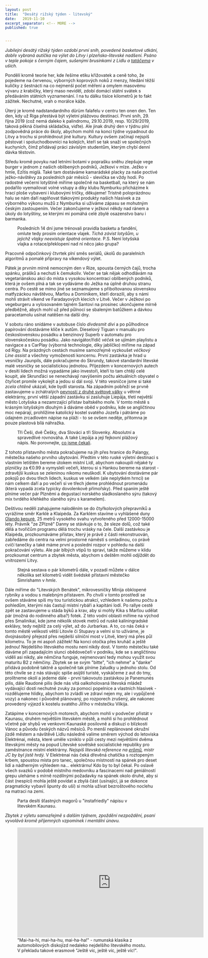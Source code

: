 ```yaml
---
layout: post
title:  "Desátý rižský týden - litevský"
date:   2019-11-10
excerpt_separator: <!-- MORE -->
published: true


---
```


<p class="intro"><i><span class="dropcap">J</span>ubilejní desátý rižský týden ozdobí první sníh, povedené basketové utkání, dobře vybraná autíčka na výlet do Litvy i plzeňsko-litevské nadšení. Psáno v teple pokoje s černým čajem, sušenými brusinkami z Lidlu a <a href="https://www.youtube.com/watch?v=7BVMt9BCTy0">tatáčema</a> v uších.</i></p>
<!-- MORE --> 

Pondělí kromě teorie her, kde řešíme etiku křižovatek a ceně toho, že pojedeme na červenou, výborných koprových noků z menzy, hledání těžší kuličky z šestnácti na co nejmenší počet měření a omylem masovému vývaru z krabičky, který maso neviděl, zdobí domácí státní svátek s předáváním státních vyznamenání. I na tu dálku tisíce kilometrů je to fakt zážitek. Nechutné, vrah o morálce káže.

Úterý je kromě nadstandardního dürüm falafelu v centru ten onen den. Ten den, kdy už Riga přestává být výletní plážovou destinací. První sníh, 29. října 2019 (což nemá daleko k palindromu, 29.10.2019, resp. 10/29/2019, taková pěkná číselná skládačka, viďte). Ale jinak druhý den v týdnu plní zodpovědná práce do školy, abychom mohli na konci týdne vypadnout do Litvy a trochu si prohlédnout jiné kultury. Kultury ovšem začínají nejspíš pěstovat i spoluchodbovníci na kolejích, kteří se tak snaží ve společných kuchyních, čímž přidávají práci závislým studentům, kterým chybí denní dávka těstovin.

Středu kromě povyku nad letními botami v poprašku sněhu zlepšuje vege burger v jednom z našich oblíbených podniků, Ježkovi v mlze. Ježko v hmle, Ezītis miglā. Také tam dostáváme kamarádské placky za naše poctivé ježko-návštěvy za posledních pár měsíců - slevička se vždy hodí. Po radostné večerní lotyštině míříme společně na basketball, na který se nám podařilo vyemailovat volné vstupy a díky klubu Nymburku přicházíme k hrací ploše vybaveni i klubovými tričky, děkujeme! Tristně poloprázdnou halu se nám daří naplňovat tlakovými produkty našich hlasivek a za výborného výkonu mužů z Nymburka si užíváme zápasu se mohutným českým zastoupením. Večer zakončujeme v ježkovi někdy nad ránem a úkoly do lotyštiny, se kterými mi pomáhá celé zbylé osazenstvo baru i barmanka.   

 <figure> 
 <img src="{{ site.baseurl }}/assets/img/IMG_1589.JPG" alt="" class="img-center"> 
   <figcaption>Posledních 14 dní jsme trénovali pravidla basketu a fandění, omlute tedy prosím orientace vlajek. <i>Tichá závist lotyšům, u jejichž vlajky neexistuje špatná orientace.</i> P.S. Není lotyšská vlajka a rotace/překlopení nad ní něco jako grupa?</figcaption>
 </figure>

Pracovně odpočinkový čtvrtek plní směs seriálů, úkolů do paralelních algoritmů a pomalé přípravy na víkendový výlet.

Pátek je prvním mírně nemocným den v Rize, spousta černých čajů, trocha spánku, prášků a nechuti k čemukoliv. Večer se tak nějak odhodlávám na vegetariánskou akci do místa s vysokou koncentrací oblíbených podniků, která je ovšem plná a tak se vydáváme do Ježka na úplně druhou stranu centra. Po cestě se mimo jiné se seznamujeme s přiboltovanou slovenskou matfyzáckou návštěvou, Marťou a Dominikem, kteří dorazili, aby s námi mohli strávit víkend ve Faradayových klecích v Litvě. Večer v Ježkovi po vegeburgeru a vylosovaném tajném Santovi na prosinec ukončujeme mírně předběžně, abych mohl už před půlnocí se sbaleným batůžkem a dávkou paracetamolu usínat natěšen na další dny.

V sobotu ráno snídáme v autobuse číslo *divdesmit divi* a po půlhodince papírování dostáváme klíče k autům. Dieselový Tiguan v manuálu pro československou posádku a benzinový Superb v automatu pro slovenskočeskou posádku. Jako navigátor/řidič *véček*  se ujímám playlistu a navigace a s CarPlay (výborná technologie, díky jablíčko) míříme na západ od Rigy. Na prázdných cestách musíme samozřejmě vyzkoušet *véčkový* *Line assist* a všechny vymoženosti koncernu. První zastávka je hrad u vesničky Jaunpils, dále pokračujeme do Skrundy, takové standardní litevské malé vesničky se socialistickou jednotou. Příjezdem v koncernových autech v desíti lidech možná vypadáme jako investoři, kteří to tam chtějí celé koupit, ale Skrunďáci se nenechávají navýšením počtu aktuálních obyvatel o čtyřicet promile vykolejit a jedou si dál svoji. V této vesničce jsme si také *zcela chtěně* ukázali, kde bydlí starosta. Na západním pobřeží se prvně zastavujeme u zchátralých [pevností z druhé světové války](https://www.latvia.travel/en/sight/northern-fort) u větrné elektrárny, první větší západní zastávku si zasluhuje Liepāja, třetí největší město Lotyšska a nezamrzající přístav baltského moře. V tomto městě s krásným lotyšským dlouhým ā dáváme oběd v podniku, kde se angličtinou moc nepárají, prohlížíme katolický kostel svatého Jozefa i pátráme po údajném zrcadlovém nápise na pláži - to se ovšem neděje, přítomna je pouze plastová bílá náhražka.

 <figure> 
 <img src="{{ site.baseurl }}/assets/img/1573589343654.png" alt="" class="img-center"> 
   <figcaption>Tři Češi, dvě Češky, dva Slováci a tři Slovenky. Absolutní a spravedlivé rovnováha. A také Liepāja a její fejkovní plážový nápis. No porovnejte, <a href="http://www.thetravelclub.org/images/travel-house/liepaja/liepaja.jpg">co jsme čekali</a>.</figcaption>
 </figure>

Z tohoto přístavního města pokračujeme na jih přes hranice do Palangy, městečka našeho prvního ubytování. Předtím v této ruské výletní destinaci s vlastním letištěm bereme útokem místní Lidl, abychom nakoupili nějaké ty plzničky za €0.99 a vymysleli večeři, kterou si s Hankou bereme na starost - zdravější kuskus se zeleninou nikomu neuškodí. K ubytování dostáváme pár pokojů po dvou třech lidech, kuskus ve velkém (ale neplytkém hrnci) se nám celkem daří a po večeři si ve třech jdeme prohlédnout promenádu (která vypadá zcela typicky dovolenkově přímořsky). Před spaním ještě plníme večer pár Plzněmi a degustací norského sladkoslaného sýru (takový mix tvrdého křehkého slaného sýru s karamelem).

Deštivou neděli zahajujeme naloděním se do čtyřkolových přepravníků a vyrážíme směr Karklė a Klaipėda. Za Karklėm stavíme u vyhlášené duny [Olando kepurė](https://en.wikipedia.org/wiki/The_Dutchman%27s_Cap_(Lithuania)), 25 metrů vysokého svahu vytvořeného před 12000-15000 lety. Právník "ze ZPlzně" Danny se stávkuje o to, že sleze dolů, což také dělá a tvořičům programu dělá trochu vrásky na čele. Další zastávkou je Klaipėda, prozkoumáváme přístav, který je právě z části rekonstruován, zabředáme do centra na velmi prostorné náměstí s omladinou, co právě cvičí tanečky a také máme první a poslední rozpor v pohledu na další pokračování výletu. Ale pár blbých vtipů to spraví, takže můžeme v klidu prozkoumat centrum a zbytek města, abychom s deštěm mohli odjíždět do vnitrozemí Litvy. 

<figure> 
 <img src="{{ site.baseurl }}/assets/img/1573594218233.png" alt="" class="img-center"> 
   <figcaption>Stejná sestava o pár kilometrů dále, v pozadí můžete v dálce několika set kilometrů vidět švédské přístavní městečko Simrishamn v <i>hmle</i>.</figcaption>
 </figure>

Dále míříme do "Litevských Benátek", mikrovesničky Minija obklopené rybníky a vodou s malebným přístavem. Po chvíli v tomto prostředí se ovšem stáváme spíš my tou turistickou atrakcí, vzhledem k našemu počtu a pohledům, kterými nás častují místní rybáři a kapitáni lodí. Po rallye cestě zpět se zastavujeme u stáda býků a krav, aby si mohly Kika s Marťou udělat pár (možná do rodinného alba?) fotek. Z této vodní oblasti míříme na východ přes Smalinikai, kde jsme několik stovek metrů od ruské kaliningradské exklávy, tedy nejblíž za celý výlet, až do Jurbarkas. A to, co nás čeká v tomto městě velikosti větší Litovle či Stupavy a velmi si to užíváme, je dvojnásobný přejezd přes nejdelší silniční most v Litvě, který má přes půl kilometru. To je mi aspoň zážitek! Na konci otočka přes kruháč a ještě jednou! Nejdelšího litevského mostu není nikdy dost. V tomto městečku také dáváme při zapadajícím slunci obědovečeři v podniku, kde se s angličtinou viděli asi nikdy, ale němčina funguje, nejmenovaní tedy mohou využít svou maturitu B2 z němčiny. Zbytek se se svým "bitte", "ich nehme" a "danke" přidává podobně taktně a společně tak plníme žaludky u jednoho stolu. Od této chvíle se z nás stávajíc spíše asijští turisté, vyskáčeme z aut do tmy, prolítneme okolí a jedeme dále - první takovouto zastávkou je Panemunės pilis, dále Raudonė pilis (kde nás vítá oalkoholovaná litevská mládež vydávající dosti nechutné zvuky za pomoci popelnice a vlastních hlasivek - rozdělujeme hlídky, abychom to zvládli ve zdraví nejen my, ale i vypůjčené vozy) a nakonec i původně plánovaný, po rozporech zrušený, ale nakonec provedený výjezd k kostelu svatého Jiřího v městečku Vilkija. 

Zatápíme v koncernových motorech, abychom mohli v podvečer přistát v Kaunasu, druhém největším litevském městě, a mohli si ho prohlédnout včetně pár shybů ve venkovní Kaunaské posilovně a diskuzí o blízkosti Vánoc a původu českých názvů měsíců. Po menší neplánované okružní jízdě městem a návštěvě Lidlu následně valíme směrem východ do letoviska Elektrėnai, města, které uměle vzniklo v půli cesty mezi největšími dvěma litevskými městy na popud Litevské sovětské socialistické republiky pro zaměstnance místní elektrárny. *Nejspíš litevská reference na [erőmű](http://jcdb.crudo.cz/index.php?p=r&id=422), mistr JC by byl jistě hrdý.* V Elektrėnai nás čeká dřevěná chatička s roztopeným krbem, spoustou místa pro tanec, společnou místností na spánek pro deset lidí a nádherným výhledem na... elektrárnu! Kdo by to byl čekal. Po oslavě všech svazků v podobě místního medovníku a fascinacemi nad geniálností grepu uleháme s mírně rozdílnými požadavky na spánek okolo druhé, aby si část (nespící) mohla ještě povídat a zbylá část (usínající, já se dokonce pragmaticky vybavil špunty do uší) si mohla užívat bezroštového noclehu na matraci na zemi.

<figure> 
 <img src="{{ site.baseurl }}/assets/img/1573600086890.png" alt="" class="img-center"> 
   <figcaption>Parta desíti šťastných magorů u "instafriedly" nápisu v litevském Kaunasu.</figcaption>
 </figure>

_Zbytek z výletu samozřejmě s dalším týdnem, zpoždění nezpoždění, psaní vyvolává kromě příjemných vzpomínek i mentální únavu._

<figure>
	<iframe width="610" height="360" class="img-center d-block"
	src="https://www.youtube.com/embed/YnopHCL1Jk8"
	frameborder="0"></iframe>
	<figcaption>
		"Mai-ha-hi, mai-ha-hu, mai-ha-ha!" - rumunská klasika z automobilových diskojízd nedaleko nejdelšího litevského mostu. V překladu takové erasmové "Ještě víc, ještě víc, ještě víc!".
	</figcaption>
</figure>   

